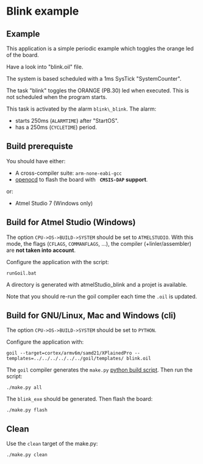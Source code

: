 # Blink example

## Example
This application is a simple periodic example which toggles the orange led of the board.

Have a look into "blink.oil" file.

The system is based scheduled with a 1ms SysTick "SystemCounter".

The task "blink" toggles the ORANGE (PB.30) led when executed.
This is not scheduled when the program starts.

This task is activated by the alarm `blink\_blink`. The alarm:

 * starts 250ms (`ALARMTIME`) after "StartOS".
 * has a 250ms (`CYCLETIME`) period.

## Build prerequiste

You should have either: 

 * A cross-compiler suite: `arm-none-eabi-gcc`
 * [openocd](http://openocd.org/) to flash the board with **` CMSIS-DAP` support**.

or:

* Atmel Studio 7 (Windows only)

## Build for Atmel Studio (Windows)
The option `CPU->OS->BUILD->SYSTEM` should be set to `ATMELSTUDIO`. With this mode, the flags (`CFLAGS`, `COMMANFLAGS`, …), the compiler (+linler/assembler) are **not taken into account**.

Configure the application with the script:
```
runGoil.bat
```

A directory is generated with atmelStudio_blink and a projet is available.

Note that you should re-run the goil compiler each time the `.oil` is updated.

## Build for GNU/Linux, Mac and Windows (cli)
The option `CPU->OS->BUILD->SYSTEM` should be set to `PYTHON`.

Configure the application with: 

```
goil --target=cortex/armv6m/samd21/XPlainedPro --templates=../../../../../../goil/templates/ blink.oil
```

The `goil` compiler generates the `make.py` [python build script](https://github.com/TrampolineRTOS/trampoline/wiki/Application-Build-system). Then run the script:

```
./make.py all
```

The `blink_exe` should be generated. Then flash the board:

```
./make.py flash
```

## Clean

Use the `clean` target of the make.py:

```
./make.py clean
```
